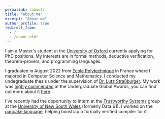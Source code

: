 ```yaml
---
permalink: /about/
title: "About Me"
excerpt: "About me"
author_profile: true
redirect_from: 
  - /
  - /about.html
---
```


I am a Master's student at the [University of Oxford](https://www.cs.ox.ac.uk/) currently applying for PhD positions. My interests are in formal methods, deductive verification, theorem-provers, and programming languages.

I graduated in August 2022 from [Ecole Polytechnique](https://www.polytechnique.edu/en) in France where I majored in Computer Science and Mathematics. I conducted my undegraduate thesis under the supervision of [Dr. Lutz Straßburger](https://www.lix.polytechnique.fr/Labo/Lutz.Strassburger/). My work was [highly commended](https://www.polytechnique.edu/en/news/four-bachelors-graduates-honored-global-undergraduates-awards-2022) at the Undergraduate Global Awards, you can find out more about it [here](/research/modular-decomposition).

I've recently had the opportunity to intern at the [Trustworthy Systems](https://trustworthy.systems/) group at the [University of New South Wales](https://www.unsw.edu.au/) (formerly Data 61). I worked on the [pancake language](https://trustworthy.systems/projects/TS/drivers/pancake), helping boostrap a formally verified compiler for it.

